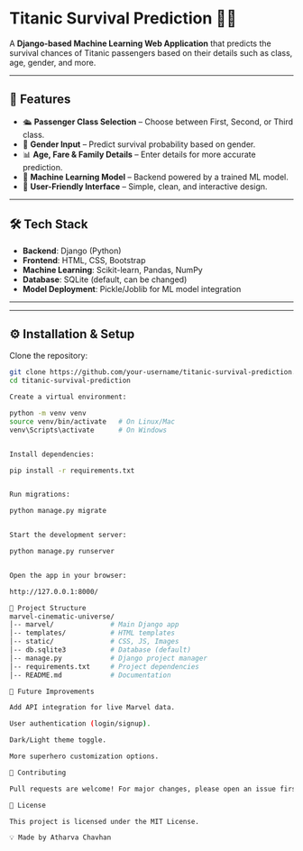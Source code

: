 # Titanic Survival Prediction 🚢🔮

A **Django-based Machine Learning Web Application** that predicts the survival chances of Titanic passengers based on their details such as class, age, gender, and more.

---

## 🚀 Features
- 🛳️ **Passenger Class Selection** – Choose between First, Second, or Third class.
- 🚻 **Gender Input** – Predict survival probability based on gender.
- 📊 **Age, Fare & Family Details** – Enter details for more accurate prediction.
- 🤖 **Machine Learning Model** – Backend powered by a trained ML model.
- 🎨 **User-Friendly Interface** – Simple, clean, and interactive design.

---

## 🛠️ Tech Stack
- **Backend**: Django (Python)
- **Frontend**: HTML, CSS, Bootstrap
- **Machine Learning**: Scikit-learn, Pandas, NumPy
- **Database**: SQLite (default, can be changed)
- **Model Deployment**: Pickle/Joblib for ML model integration

---


---

## ⚙️ Installation & Setup

 Clone the repository:
   ```bash
   git clone https://github.com/your-username/titanic-survival-prediction.git
   cd titanic-survival-prediction

 Create a virtual environment:

python -m venv venv
source venv/bin/activate   # On Linux/Mac
venv\Scripts\activate      # On Windows


Install dependencies:

pip install -r requirements.txt


Run migrations:

python manage.py migrate


Start the development server:

python manage.py runserver


Open the app in your browser:

http://127.0.0.1:8000/

📂 Project Structure
marvel-cinematic-universe/
│-- marvel/              # Main Django app
│-- templates/           # HTML templates
│-- static/              # CSS, JS, Images
│-- db.sqlite3           # Database (default)
│-- manage.py            # Django project manager
│-- requirements.txt     # Project dependencies
│-- README.md            # Documentation

🔮 Future Improvements

Add API integration for live Marvel data.

User authentication (login/signup).

Dark/Light theme toggle.

More superhero customization options.

🤝 Contributing

Pull requests are welcome! For major changes, please open an issue first to discuss what you would like to change.

📜 License

This project is licensed under the MIT License.

💡 Made by Atharva Chavhan
